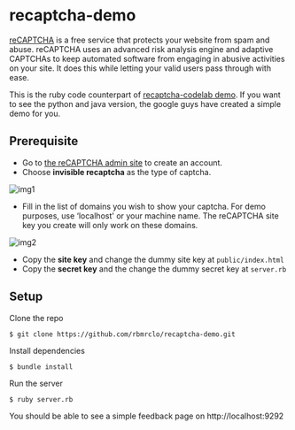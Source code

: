 # recaptcha-demo

[reCAPTCHA](https://www.google.com/recaptcha) is a free service that protects your website from spam and abuse. reCAPTCHA uses an advanced risk analysis engine and adaptive CAPTCHAs to keep automated software from engaging in abusive activities on your site. It does this while letting your valid users pass through with ease.

This is the ruby code counterpart of [recaptcha-codelab demo](https://github.com/googlecodelabs/recaptcha-codelab). If you want to see the python and java version, the google guys have created a simple demo for you.

## Prerequisite

- Go to [the reCAPTCHA admin site](https://www.google.com/recaptcha/admin) to create an account.
- Choose **invisible recaptcha** as the type of captcha.

![img1](https://codelabs.developers.google.com/codelabs/reCAPTCHA/img/8ac38ee906f6b286.png)

- Fill in the list of domains you wish to show your captcha. For demo purposes,
  use ‘localhost' or your machine name. The reCAPTCHA site key you create will only work on these domains.

![img2](https://codelabs.developers.google.com/codelabs/reCAPTCHA/img/25ffcea502c8735.png)

- Copy the **site key** and change the dummy site key at `public/index.html`
- Copy the **secret key** and the change the dummy secret key at `server.rb`

## Setup

Clone the repo

```
$ git clone https://github.com/rbmrclo/recaptcha-demo.git
```

Install dependencies

```
$ bundle install
```

Run the server

```
$ ruby server.rb
```

You should be able to see a simple feedback page on http://localhost:9292
